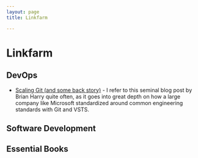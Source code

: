 ```yaml
---
layout: page
title: Linkfarm

---
```


# Linkfarm

## DevOps

* [Scaling Git (and some back story)](https://blogs.msdn.microsoft.com/bharry/2017/02/03/scaling-git-and-some-back-story/) - I refer to this seminal blog post by Brian Harry quite often, as it goes into great depth on how a large company like Microsoft standardized around common engineering standards with Git and VSTS.

## Software Development

## Essential Books
